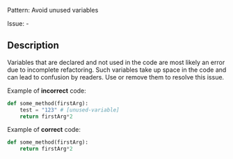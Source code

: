 Pattern: Avoid unused variables

Issue: -

## Description

Variables that are declared and not used in the code are most likely an error due to incomplete refactoring. Such variables take up space in the code and can lead to confusion by readers. Use or remove them to resolve this issue.


Example of **incorrect** code:
```python
def some_method(firstArg):
    test = "123" # [unused-variable]
    return firstArg*2
```

Example of **correct** code:
```python
def some_method(firstArg):
    return firstArg*2
```
